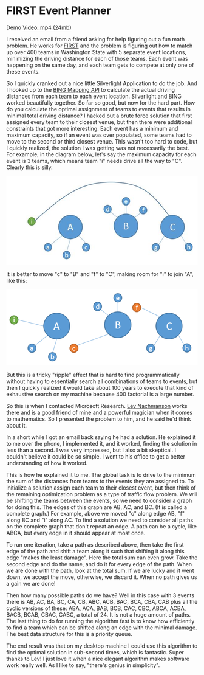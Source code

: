 
# FIRST Event Planner

Demo [Video: mp4 (24mb)](https://lovettsoftwarestorage.blob.core.windows.net/videos/FIRST%20Event%20Planner.mp4)

I received an email from a friend asking for help figuring out a fun math problem.  He works for [FIRST](http://www.usfirst.org/) and the problem is figuring out how to match up over 400 teams in Washington State with 5 separate event locations, minimizing the driving distance for each of those teams.  Each event was happening on the same day, and each team gets to compete at only one of these events.

So I quickly cranked out a nice little Silverlight Application to do the job.  And I hooked up to the [BING Mapping API](http://www.microsoft.com/maps/developers/web.aspx) to calculate the actual driving distances from each team to each event location.  Silverlight and BING worked beautifully together.  So far so good, but now for the hard part.  How do you calculate the optimal assignment of teams to events that results in minimal total driving distance?  I hacked out a brute force solution that first assigned every team to their closest venue, but then there were additional constraints that got more interesting.  Each event has a minimum and maximum capacity, so if an event was over populated, some teams had to move to the second or third closest venue.  This wasn't too hard to code, but I quickly realized, the solution I was getting was not necessarily the best.  For example, in the diagram below, let's say the maximum capacity for each event is 3 teams, which means team "i" needs drive all the way to "C".  Clearly this is silly.

![image1](image002.jpg)
 
It is better to move "c" to "B" and "f" to "C", making room for "i" to join "A", like this:

![image1](image003.png)
 
But this is a tricky "ripple" effect that is hard to find programmatically without having to essentially search all combinations of teams to events, but then I quickly realized it would take about 100 years to execute that kind of exhaustive search on my machine because 400 factorial is a large number.

So this is when I contacted Microsoft Research.  [Lev Nachmanson](http://research.microsoft.com/en-us/um/people/levnach/) works there and is a good friend of mine and a powerful magician when it comes to mathematics.  So I presented the problem to him, and he said he'd think about it.

In a short while I got an email back saying he had a solution.  He explained it to me over the phone, I implemented it, and it worked, finding the solution in less than a second.  I was very impressed, but I also a bit skeptical.  I couldn't believe it could be so simple.  I went to his office to get a better understanding of how it worked.

This is how he explained it to me. The global task is to drive to the minimum the sum of the distances from teams to the events they are assigned to. To initialize a solution assign each team to their closest event, but then think of the remaining optimization problem as a type of traffic flow problem.  We will be shifting the teams between the events, so we need to consider a graph for doing this. The edges of this graph are AB, AC, and BC. (It is called a complete graph.) For example, above we moved "c" along edge AB, "f" along BC and "i" along AC. To find a solution we need to consider all paths on the complete graph that don't repeat an edge. A path can be a cycle, like ABCA, but every edge in it should appear at most once.

To run one iteration, take a path as described above, then take the first edge of the path and shift a team along it such that shifting it along this edge "makes the least damage". Here the total sum can even grow. Take the second edge and do the same, and do it for every edge of the path. When we are done with the path, look at the total sum. If we are lucky and it went down, we accept the move, otherwise, we discard it. When no path gives us a gain we are done!

Then how many possible paths do we have? Well in this case with 3 events there is AB, AC, BA, BC, CA, CB, ABC, ACB, BAC, BCA, CBA, CAB  plus all the cyclic versions of these: ABA, ACA, BAB, BCB, CAC, CBC, ABCA, ACBA, BACB, BCAB, CBAC, CABC, a total of 24. It is not a huge amount of paths. The last thing to do for running the algorithm fast is to know how efficiently to find a team which can be shifted along an edge with the minimal damage. The best data structure for this is a priority queue.

The end result was that on my desktop machine I could use this algorithm to find the optimal solution in sub-second times, which is fantastic.  Super thanks to Lev!   I just love it when a nice elegant algorithm makes software work really well.  As I like to say, "there's genius in simplicity".
